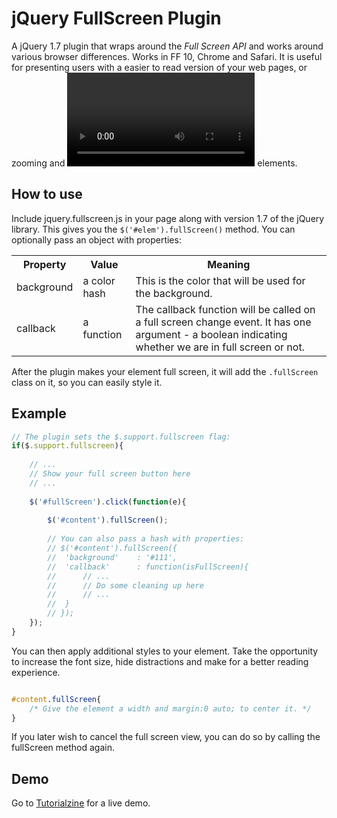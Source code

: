 # jQuery FullScreen Plugin

A jQuery 1.7 plugin that wraps around the *Full Screen API* and works around various browser differences. Works in FF 10, Chrome and Safari. It is useful for presenting users with a easier to read version of your web pages, or zooming *<canvas>* and *<video>* elements.

## How to use

Include jquery.fullscreen.js in your page along with version 1.7 of the jQuery library. This gives you the `$('#elem').fullScreen()` method. You can optionally pass an object with properties:

<table>
	<tr>
		<th>Property</th>
		<th>Value</th>
		<th>Meaning</th>
	</tr>
    <tr>
        <td>background</td>
        <td>a color hash</td>
        <td>This is the color that will be used for the background.</td>
    </tr>
    <tr>
        <td>callback</td>
        <td>a function</td>
        <td>The callback function will be called on a full screen change event. It has one argument - a boolean indicating whether we are in full screen or not.</td>
    </tr>
</table>

After the plugin makes your element full screen, it will add the `.fullScreen` class on it, so you can easily style it.

## Example

```js
// The plugin sets the $.support.fullscreen flag:
if($.support.fullscreen){
	
	// ...
	// Show your full screen button here
	// ...
	
	$('#fullScreen').click(function(e){
	
		$('#content').fullScreen();
		
		// You can also pass a hash with properties:
		// $('#content').fullScreen({
		//	'background'	: '#111',
		//	'callback'		: function(isFullScreen){
		//		// ...
		//		// Do some cleaning up here
		//		// ...
		//	}
		// });
	});
}
```

You can then apply additional styles to your element. Take the opportunity to increase the font size, hide distractions and make for a better reading experience.

```css

#content.fullScreen{
	/* Give the element a width and margin:0 auto; to center it. */
}

```

If you later wish to cancel the full screen view, you can do so by calling the fullScreen method again.

## Demo

Go to [Tutorialzine](http://tutorialzine.com/2012/02/enhance-your-website-fullscreen-api/) for a live demo.
